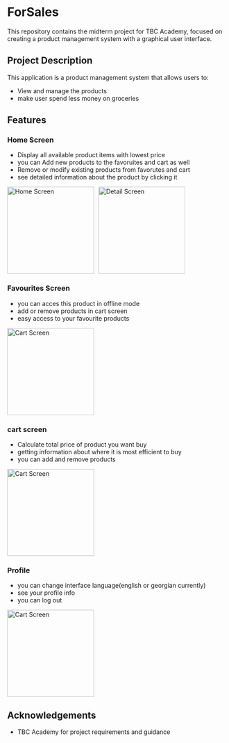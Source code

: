 # ForSales

This repository contains the midterm project for TBC Academy, focused on creating a product management system with a graphical user interface.


## Project Description

This application is a product management system that allows users to:
- View and manage the products
- make user spend less money on groceries
  
## Features

### Home Screen
- Display all available product items with lowest  price
- you can Add new products to the favoruites and cart as well
- Remove or modify existing products from favorutes and cart
- see detailed information about the product by clicking it
<div style="display: flex; gap: 10px;">
  <img src="https://github.com/DatoKochla18/TbcProjects/blob/midterm_project/midterm_project_photos/home_screen.png?raw=true" alt="Home Screen" width="200"/>  
  <img src="https://github.com/DatoKochla18/TbcProjects/blob/midterm_project/midterm_project_photos/detail_screen.png?raw=true" alt="Detail Screen" width="200"/>
</div>

### Favourites Screen
- you can acces this product in offline mode
- add or remove products in cart screen
- easy access to your favourite products
<img src="https://github.com/DatoKochla18/TbcProjects/blob/midterm_project/midterm_project_photos/favourites_screen.png?raw=true" alt="Cart Screen" width="200" heigth = "200"/>

### cart screen 
- Calculate total  price of product you want buy
- getting information about where it is most efficient to buy
- you can add and remove products
<img src="https://github.com/DatoKochla18/TbcProjects/blob/midterm_project/midterm_project_photos/cart_screen.png?raw=true" alt="Cart Screen" width="200" heigth = "200"/>

### Profile
- you can change interface language(english or georgian currently)
- see your profile info
- you can log out
<img src="https://github.com/DatoKochla18/TbcProjects/blob/midterm_project/midterm_project_photos/profile_screen.png?raw=true" alt="Cart Screen" width="200" heigth = "200"/>



## Acknowledgements
- TBC Academy for project requirements and guidance
